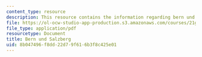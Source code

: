 ```yaml
---
content_type: resource
description: This resource contains the information regarding bern und salzberg.
file: https://ol-ocw-studio-app-production.s3.amazonaws.com/courses/21g-401-german-i-fall-2008/8b047496f8dd22d79f616b3f8c425e01_MIT21G_401F08_group2.pdf
file_type: application/pdf
resourcetype: Document
title: Bern und Salzberg
uid: 8b047496-f8dd-22d7-9f61-6b3f8c425e01
---
```

